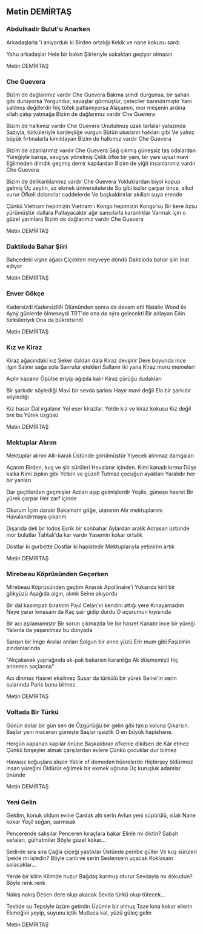 ## Metin DEMİRTAŞ

### Abdulkadir Bulut'u Anarken

Arkadaşlarla 
'i anıyorduk ki
Birden ortalığı
Kekik ve nane kokusu sardı

Yahu arkadaşlar
Hele bir bakın
Şiirleriyle sokaktan
 geçiyor olmasın

Metin DEMİRTAŞ

### Che Guevera

Bizim de dağlarımız vardır Che Guevera
Bakma şimdi durgunsa, bir şahan gibi duruyorsa
Yorgundur, savaşlar görmüştür, çeteciler barındırmıştır
Yani satılmış değillerdir hiç tüfek patlamıyorsa
Alaçamın, mor meşenin ardına silah çatıp yatmağa
Bizim de dağlarımız vardır Che Guevera

Bizim de halkımız vardır Che Guevera
Unutulmuş uzak tarlalar yalazında
Sazıyla, türküleriyle kardeşliğe vurgun
Bütün ulusların halkları gibi
Ve yalnız büyük fırtınalarla kımıldayan
Bizim de halkımız vardır Che Guevera

Bizim de ozanlarımız vardır Che Guevera
Sağ çıkmış güneşsiz taş odalardan
Yüreğiyle barışa, sevgiye yönelmiş
Çelik öfke bir yanı, bir yanı uysal mavi
Eğilmeden dimdik geçmiş demir kapılardan
Bizim de yiğit insanlarımız vardır Che Guevera

Bizim de delikanlılarımız vardır Che Guevera
Yokluklardan biyol kopup gelmiş
Üç zeytin, az ekmek üniversitelerde
Su gibi kızlar çarpar önce, alkol vurur
Öfkeli dolanırlar caddelerde
Ve başkaldırırlar akılları suya erende

Çünkü Vietnam hepimizin Vietnam'ı
Kongo hepimizin Kongo'su
Bir kere özsu yürümüştür dallara
Patlayacaktır ağır sancılarla karanlıklar
Varmak için o güzel yarınlara
Bizim de dağlarımız vardır Che Guevera

Metin DEMİRTAŞ

### Daktiloda Bahar Şiiri

Bahçedeki vişne ağacı
Çiçekten meyveye döndü
Daktiloda bahar şiiri
İnat ediyor

Metin DEMİRTAŞ

### Enver Gökçe

Kadersizdi
Kadersizliði
Ölümünden sonra da devam etti
Natalie Wood ile
Ayný günlerde ölmeseydi
TRT'de ona da sýra gelecekti
Bir aðlayan
Eðin türküleriydi
Ona da þükretsindi

Metin DEMİRTAŞ

### Kız ve Kiraz

Kiraz ağacındaki kız
Seker daldan dala
Kiraz devşirir
Dere boyunda ince ılgın
Salınır sağa sola
Savrulur etekleri
Sallanır iki yana
Kiraz moru memeleri

Açılır kapanır
Öpülse eriyip ağızda kalır
Kiraz çürüğü dudakları

Bir şarkıdır söylediği
Mavi bir sevda şarkısı
Hayır mavi değil
Ela bir şarkıdır söylediği

Kız basar
Dal ırgalanır
Yel eser kirazlar.
Yelde kız ve kiraz kokusu
Kız değil bre bu
Yürek üzgüsü

Metin DEMİRTAŞ

### Mektuplar Alırım

Mektuplar alırım
Allı-karalı
Üstünde görülmüştür
Yiyecek alınmaz damgaları

Açarım
Birden, kuş ve şiir sürüleri
Havalanır içinden.
Kimi kanadı kırma
Düşe kalka
Kimi zıpkın gibi
Yetkin ve güzel!
Tutmaz çocuğun ayakları
Yaralıdır her bir yanları

Dar geçitlerden geçmişler
Acıları aşıp gelmişlerdir
Yeşile, güneşe hasret
Bir yürek çarpar
Her zarf içinde

Okurum
İçim daralır
Bakamam göğe, utanırım
Alır mektuplarımı
Havalandırmaya çıkarım

Dışarıda deli bir lodos
Esrik bir sonbahar
Aylardan aralık
Adrasan üstünde mor bulutlar
Tahtalı'da kar vardır
Yasemin kokar ortalık

Dostlar ki gurbette
Dostlar ki hapistedir
Mektuplarıyla yetinirim artık

Metin DEMİRTAŞ

### Mirebeau Köprüsünden Geçerken

Mirebeau Köprüsünden geçtim
Anarak Apollinaire'i
Yukarıda kirli bir gökyüzü
Aşağıda algın, alımlı Seine akıyordu

Bir dal kasımpatı bıraktım
Paul Celan'ın kendini attığı yere
Kınayamadım
Neye yarar kınasam da
Kaç şair gidip durdu
O uçurumun kıyısında

Bir acı aşılamamıştır
Bir sorun çıkmazda
Ve bir hasret
Kanatır ince bir yüreği
Yalanla da yaşanılmaz bu dünyada

Sarışın bir imge
Aralar anıları
Solgun bir anne yüzü
Erir mum gibi
Faşizmin zindanlarında

"Akçakavak yaprağında ak-pak bakarsın karanlığa
Ak düşmemişti hiç annemin saçlarına"

Acı dinmez
Hasret eksilmez
Susar da türkülü bir yürek
Seine'in serin sularında
Paris bunu bilmez.

Metin DEMİRTAŞ

### Voltada Bir Türkü

Günün dolar bir gün sen de
Özgürlüğü bir gelin gibi takıp koluna
Çıkarsın.
Başlar yeni maceran güneşte
Başlar işsizlik
O en büyük hapishane.

Hergün kapanan kapılar önüne
Başkaldıran öfkenle dikilsen de
Kâr etmez
Çünkü birşeyler almak çarşılardan evlere
Çünkü çocuklar dur bilmez

Havasız koğuşlara alışılır
Yatılır of demeden hücrelerde
Hiçbirşey öldürmez insan yüreğini
Öldürür eğilmek bir ekmek uğruna
Üç kuruşluk adamlar önünde

Metin DEMİRTAŞ

### Yeni Gelin

Geldim, konuk oldum evine
Çardak altı serin
Avlun yeni süpürülü, ıslak
Nane kokar
Yeşil soğan, sarmısak

Pencerende saksılar
Penceren kıraçlara bakar
Elinle mi diktin?
Sabah sefaları, gülhatmiler
Böyle güzel kokar...

Sedirde sıra sıra
Çağla çiçeği yastıklar
Üstünde pembe güller
Ve kuş sürüleri
İpekle mi işledin?
Böyle canlı ve serin
Seslensem uçacak
Koklasam solacaklar...

Yerde bir kilim
Kilimde huzur
Bağdaş kurmuş oturur
Sevdayla mı dokudun?
Böyle renk renk

Nakış nakış
Desen dere olup akacak
Sevda türkü olup tütecek...

Testide su
Tepsiyle üzüm getirdin
Üzümle bir olmuş
Taze kına kokar ellerin
Ekmeğini yeyip, suyunu içtik
Mutluca kal, yüzü güleç gelin

Metin DEMİRTAŞ
